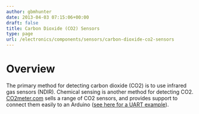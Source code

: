 ```yaml
---
author: gbmhunter
date: 2013-04-03 07:15:06+00:00
draft: false
title: Carbon Dioxide (CO2) Sensors
type: page
url: /electronics/components/sensors/carbon-dioxide-co2-sensors
---
```


# Overview

The primary method for detecting carbon dioxide (CO2) is to use infrared gas sensors (NDIR). Chemical sensing is another method for detecting CO2. [CO2meter.com](http://www.co2meter.com/) sells a range of CO2 sensors, and provides support to connect them easily to an Arduino ([see here for a UART example](http://www.co2meters.com/Documentation/AppNotes/AN126-K3x-sensor-arduino-uart.pdf)).
